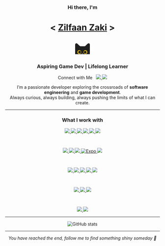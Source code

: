 <!-- Hero -->
<h3 align="center">
  Hi there, I'm
</h3>
<h1 align="center">
  <b>&lt; <a href="https://www.blackcater.win/" target="_blank">Zilfaan Zaki</a> &gt;</b> 
  <br>
  <br>
  <img src="images/cat.gif" height="36" />
</h1>

<!-- Intro -->
<h3 align="center">Aspiring Game Dev | Lifelong Learner</h3>

<p align="center">
Connect with Me &nbsp;
<a href="https://linkedin.com/in/zilfaan sulfikhan" target="_blank">
<img src="https://skillicons.dev/icons?i=linkedin" height="24"/>
</a>
<a href="https://instagram.com/zilfaan" target="_blank">
<img src="https://skillicons.dev/icons?i=instagram" height="24"/>
</a>
</p>

<p align="center">
I’m a passionate developer exploring the crossroads of <b>software engineering</b> and <b>game development</b>.<br>
Always curious, always building, always pushing the limits of what I can create.
</p>

---

<!-- Tech Stack -->
<h3 align="center">What I work with</h3>

<!-- Languages -->
<p align="center">
  <a href="https://www.w3schools.com/cpp/" target="_blank">
  <img src="https://cdn.jsdelivr.net/gh/devicons/devicon/icons/cplusplus/cplusplus-original.svg" height="40"/>
  </a>
  <a href="https://www.w3schools.com/cs/" target="_blank">
  <img src="https://cdn.jsdelivr.net/gh/devicons/devicon/icons/csharp/csharp-original.svg" height="40"/>
  </a>
  <a href="https://www.python.org" target="_blank">
  <img src="https://cdn.jsdelivr.net/gh/devicons/devicon/icons/python/python-original.svg" height="40"/>
  </a>
  <a href="https://www.java.com" target="_blank">
  <img src="https://cdn.jsdelivr.net/gh/devicons/devicon/icons/java/java-original.svg" height="40"/>
  </a>
  <a href="https://developer.mozilla.org/en-US/docs/Web/JavaScript" target="_blank">
  <img src="https://cdn.jsdelivr.net/gh/devicons/devicon/icons/javascript/javascript-original.svg" height="40"/>
  </a>
  <a href="https://developer.mozilla.org/en-US/docs/Web/Typescript" target="_blank">
    <img src="https://cdn.jsdelivr.net/gh/devicons/devicon/icons/typescript/typescript-original.svg" height="40"/>
  </a>
</p>
<br>
<!-- Frontend -->
<p align="center">
  <a href="https://www.w3.org/html/" target="_blank">
  <img src="https://cdn.jsdelivr.net/gh/devicons/devicon/icons/html5/html5-original.svg" height="40"/>
  </a>
  <a href="https://www.w3schools.com/css/" target="_blank">
  <img src="https://cdn.jsdelivr.net/gh/devicons/devicon/icons/css3/css3-original.svg" height="40"/>
  </a>
  <a href="https://reactjs.org/" target="_blank">
  <img src="https://cdn.jsdelivr.net/gh/devicons/devicon/icons/react/react-original.svg" height="40"/>
  </a>
  <!-- Expo -->
  <a href="https://expo.dev/" target="_blank" rel="noreferrer" class="tech-icon">
    <img src="https://images.seeklogo.com/logo-png/45/2/expo-go-app-logo-png_seeklogo-457073.png" alt="Expo" height="40"/>
  </a>
  <a href="https://tailwindcss.com/" target="_blank">
  <img src="https://cdn.jsdelivr.net/gh/devicons/devicon/icons/tailwindcss/tailwindcss-original.svg" height="40"/>
  </a>
</p>
<br>
<!-- Backend / Databases -->
<p align="center">
  <a href="https://nodejs.org" target="_blank">
  <img src="https://cdn.jsdelivr.net/gh/devicons/devicon/icons/nodejs/nodejs-original.svg" height="40"/>
  </a>
  <a href="https://expressjs.com" target="_blank">
  <img src="https://files.svgcdn.io/skill-icons/expressjs-dark.png" height="40"/>
  </a>
  <a href="https://www.mongodb.com/" target="_blank">
  <img src="https://cdn.jsdelivr.net/gh/devicons/devicon/icons/mongodb/mongodb-original.svg" height="40"/>
  </a>
  <a href="https://www.mysql.com/" target="_blank">
  <img src="https://cdn.jsdelivr.net/gh/devicons/devicon/icons/mysql/mysql-original.svg" height="40"/>
  </a>
  <a href="https://firebase.google.com/" target="_blank">
  <img src="https://cdn.jsdelivr.net/gh/devicons/devicon/icons/firebase/firebase-plain.svg" height="40"/>
  </a>
  </p>
<br>
<!-- Tools -->
<p align="center">
  <a href="https://www.docker.com/" target="_blank">
  <img src="https://cdn.jsdelivr.net/gh/devicons/devicon/icons/docker/docker-original.svg" height="40"/>
  </a>
  <a href="https://www.electronjs.org" target="_blank">
  <img src="https://cdn.jsdelivr.net/gh/devicons/devicon/icons/electron/electron-original.svg" height="40"/>
  </a>
  <a href="https://www.tensorflow.org" target="_blank">
  <img src="https://cdn.jsdelivr.net/gh/devicons/devicon/icons/tensorflow/tensorflow-original.svg" height="40"/>
  </a>
</p>
<br>
<!-- Game Engines -->
<p align="center">
  <a href="https://unity.com/" target="_blank">
  <img src="https://cdn.jsdelivr.net/gh/devicons/devicon/icons/unity/unity-original.svg" height="40"/>
  </a>
  <a href="https://unrealengine.com/" target="_blank">
  <img src="https://raw.githubusercontent.com/kenangundogan/fontisto/036b7eca71aab1bef8e6a0518f7329f13ed62f6b/icons/svg/brand/unreal-engine.svg" height="40"/>
  </a>
</p>

</p>

---

<!-- GitHub Stats -->
<p align="center">
<img src="https://github-readme-stats.vercel.app/api?username=zilfaan&show_icons=true&theme=tokyonight" alt="GitHub stats" />
</p>

---

<!-- Footer -->
<p align="center">
<i>You have reached the end, follow me to find something shiny someday 🍪</i>
</p>
